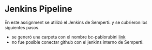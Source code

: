 # Jenkins Pipeline 

En este assignment se utilizó el Jenkins de Semperti. y se cubrieron los siguientes pasos.

  * se generó una carpeta con el nombre bc-pablorubini [link](http://10.252.7.162:8080/job/bc-pablo.rubini/) 
  * no fue posible conectar github con el jenkins interno de Semperti. 